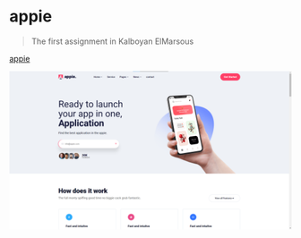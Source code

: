 # appie
>The first assignment in Kalboyan ElMarsous

[appie](https://appie-ahmed.netlify.app/ "Go live")

![appie image](img/Markdown-img.png)
